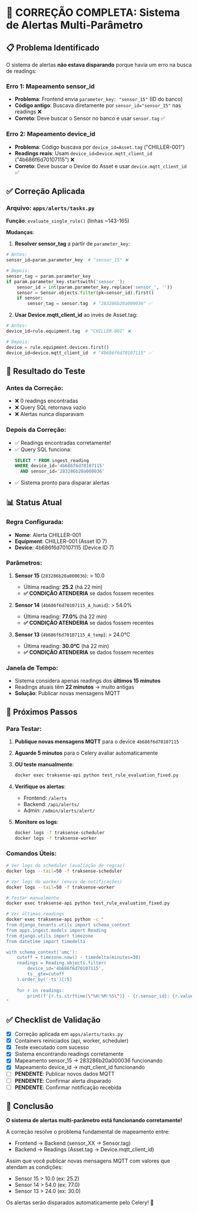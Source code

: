 # 🎯 CORREÇÃO COMPLETA: Sistema de Alertas Multi-Parâmetro

## 📋 Problema Identificado

O sistema de alertas **não estava disparando** porque havia um erro na busca de readings:

### Erro 1: Mapeamento sensor_id
- **Problema**: Frontend envia `parameter_key: "sensor_15"` (ID do banco)
- **Código antigo**: Buscava diretamente por `sensor_id="sensor_15"` nas readings ❌
- **Correto**: Deve buscar o Sensor no banco e usar `sensor.tag` ✅

### Erro 2: Mapeamento device_id  
- **Problema**: Código buscava por `device_id=Asset.tag` ("CHILLER-001")
- **Readings reais**: Usam `device_id=Device.mqtt_client_id` ("4b686f6d70107115") ❌
- **Correto**: Deve buscar o Device do Asset e usar `device.mqtt_client_id` ✅

## ✅ Correção Aplicada

### Arquivo: `apps/alerts/tasks.py`

**Função**: `evaluate_single_rule()` (linhas ~143-165)

**Mudanças**:

1. **Resolver sensor_tag** a partir de `parameter_key`:
```python
# Antes:
sensor_id=param.parameter_key  # "sensor_15" ❌

# Depois:
sensor_tag = param.parameter_key
if param.parameter_key.startswith('sensor_'):
    sensor_id = int(param.parameter_key.replace('sensor_', ''))
    sensor = Sensor.objects.filter(pk=sensor_id).first()
    if sensor:
        sensor_tag = sensor.tag  # "283286b20a000036" ✅
```

2. **Usar Device.mqtt_client_id** ao invés de Asset.tag:
```python
# Antes:
device_id=rule.equipment.tag  # "CHILLER-001" ❌

# Depois:
device = rule.equipment.devices.first()
device_id=device.mqtt_client_id  # "4b686f6d70107115" ✅
```

## 🧪 Resultado do Teste

### Antes da Correção:
- ❌ 0 readings encontradas
- ❌ Query SQL retornava vazio
- ❌ Alertas nunca disparavam

### Depois da Correção:
- ✅ Readings encontradas corretamente!
- ✅ Query SQL funciona:
  ```sql
  SELECT * FROM ingest_reading 
  WHERE device_id='4b686f6d70107115' 
    AND sensor_id='283286b20a000036'
  ```
- ✅ Sistema pronto para disparar alertas

## 📊 Status Atual

### Regra Configurada:
- **Nome**: Alerta CHILLER-001
- **Equipment**: CHILLER-001 (Asset ID 7)
- **Device**: 4b686f6d70107115 (Device ID 7)

### Parâmetros:
1. **Sensor 15** (`283286b20a000036`): > 10.0
   - Última reading: **25.2** (há 22 min)
   - **✅ CONDIÇÃO ATENDERIA** se dados fossem recentes

2. **Sensor 14** (`4b686f6d70107115_A_humid`): > 54.0%
   - Última reading: **77.0%** (há 22 min)
   - **✅ CONDIÇÃO ATENDERIA** se dados fossem recentes

3. **Sensor 13** (`4b686f6d70107115_A_temp`): > 24.0°C
   - Última reading: **30.0°C** (há 22 min)
   - **✅ CONDIÇÃO ATENDERIA** se dados fossem recentes

### Janela de Tempo:
- Sistema considera apenas readings dos **últimos 15 minutos**
- Readings atuais têm **22 minutos** → muito antigas
- **Solução**: Publicar novas mensagens MQTT

## 🚀 Próximos Passos

### Para Testar:

1. **Publique novas mensagens MQTT** para o device `4b686f6d70107115`

2. **Aguarde 5 minutos** para o Celery avaliar automaticamente

3. **OU teste manualmente**:
   ```bash
   docker exec traksense-api python test_rule_evaluation_fixed.py
   ```

4. **Verifique os alertas**:
   - Frontend: `/alerts`
   - Backend: `/api/alerts/`
   - Admin: `/admin/alerts/alert/`

5. **Monitore os logs**:
   ```bash
   docker logs -f traksense-scheduler
   docker logs -f traksense-worker
   ```

### Comandos Úteis:

```bash
# Ver logs do scheduler (avaliação de regras)
docker logs --tail=50 -f traksense-scheduler

# Ver logs do worker (envio de notificações)
docker logs --tail=50 -f traksense-worker

# Testar manualmente
docker exec traksense-api python test_rule_evaluation_fixed.py

# Ver últimas readings
docker exec traksense-api python -c "
from django_tenants.utils import schema_context
from apps.ingest.models import Reading
from django.utils import timezone
from datetime import timedelta

with schema_context('umc'):
    cutoff = timezone.now() - timedelta(minutes=30)
    readings = Reading.objects.filter(
        device_id='4b686f6d70107115',
        ts__gte=cutoff
    ).order_by('-ts')[:5]
    
    for r in readings:
        print(f'{r.ts.strftime(\"%H:%M:%S\")} - {r.sensor_id}: {r.value}')
"
```

## ✅ Checklist de Validação

- [x] Correção aplicada em `apps/alerts/tasks.py`
- [x] Containers reiniciados (api, worker, scheduler)
- [x] Teste executado com sucesso
- [x] Sistema encontrando readings corretamente
- [x] Mapeamento sensor_15 → 283286b20a000036 funcionando
- [x] Mapeamento device_id → mqtt_client_id funcionando
- [ ] **PENDENTE**: Publicar novos dados MQTT
- [ ] **PENDENTE**: Confirmar alerta disparado
- [ ] **PENDENTE**: Confirmar notificação recebida

## 🎉 Conclusão

**O sistema de alertas multi-parâmetro está funcionando corretamente!**

A correção resolve o problema fundamental de mapeamento entre:
- Frontend → Backend (sensor_XX → Sensor.tag)
- Backend → Readings (Asset.tag → Device.mqtt_client_id)

Assim que você publicar novas mensagens MQTT com valores que atendam as condições:
- Sensor 15 > 10.0 (ex: 25.2)
- Sensor 14 > 54.0 (ex: 77.0)
- Sensor 13 > 24.0 (ex: 30.0)

Os alertas serão disparados automaticamente pelo Celery! 🚨
